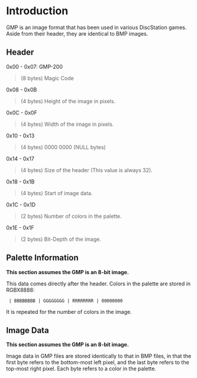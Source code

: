 # Introduction #

GMP is an image format that has been used in various DiscStation games. Aside from their header, they are identical to BMP images.

## Header ##
0x00 - 0x07: GMP-200
> (8 bytes) Magic Code

0x08 - 0x0B
> (4 bytes) Height of the image in pixels.

0x0C - 0x0F
> (4 bytes) Width of the image in pixels.

0x10 - 0x13
> (4 bytes) 0000 0000 (NULL bytes)

0x14 - 0x17
> (4 bytes) Size of the header (This value is always 32).

0x18 - 0x1B
> (4 bytes) Start of image data.

0x1C - 0x1D
> (2 bytes) Number of colors in the palette.

0x1E - 0x1F
> (2 bytes) Bit-Depth of the image.

## Palette Information ##
**This section assumes the GMP is an 8-bit image.**

This data comes directly after the header.
Colors in the palette are stored in RGBX8888:

```
 | BBBBBBBB | GGGGGGGG | RRRRRRRR | 00000000
```

It is repeated for the number of colors in the image.

## Image Data ##
**This section assumes the GMP is an 8-bit image.**

Image data in GMP files are stored identically to that in BMP files, in that the first byte refers to the bottom-most left pixel, and the last byte refers to the top-most right pixel. Each byte refers to a color in the palette.